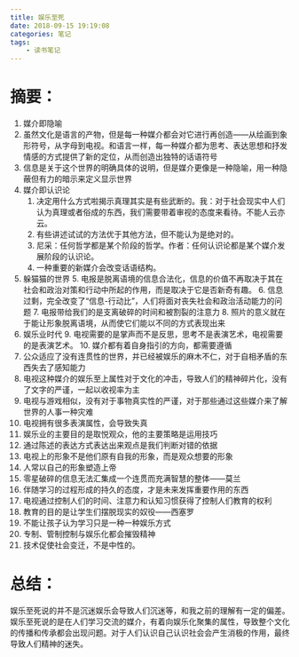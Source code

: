 ```yaml
---
title: 娱乐至死
date: 2018-09-15 19:19:08
categories: 笔记
tags: 
	- 读书笔记
---
```


# 摘要：
1. 媒介即隐喻
  1. 虽然文化是语言的产物，但是每一种媒介都会对它进行再创造——从绘画到象形符号，从字母到电视。和语言一样，每一种媒介都为思考、表达思想和抒发情感的方式提供了新的定位，从而创造出独特的话语符号
  2. 信息是关于这个世界的明确具体的说明，但是媒介更像是一种隐喻，用一种隐蔽但有力的暗示来定义显示世界
2. 媒介即认识论
	1. 决定用什么方式啦揭示真理其实是有些武断的。我：对于社会现实中人们认为真理或者俗成的东西，我们需要带着审视的态度来看待。不能人云亦云。
	2. 有些讲述试试的方法优于其他方法，但不能认为是绝对的。
	3. 尼采：任何哲学都是某个阶段的哲学。作者：任何认识论都是某个媒介发展阶段的认识论。
	4. 一种重要的新媒介会改变话语结构。
3. 躲猫猫的世界
	5. 电报是脱离语境的信息合法化，信息的价值不再取决于其在社会和政治对策和行动中所起的作用，而是取决于它是否新奇有趣。
	6. 信息过剩，完全改变了“信息-行动比”，人们将面对丧失社会和政治活动能力的问题
	7. 电报带给我们的是支离破碎的时间和被割裂的注意力
	8. 照片的意义就在于能让形象脱离语境，从而使它们能以不同的方式表现出来
4. 娱乐业时代
	9. 电视需要的是掌声而不是反思，思考不是表演艺术，电视需要的是表演艺术。
	10. 媒介都有着自身指引的方向，都需要遵循
5. 公众适应了没有连贯性的世界，并已经被娱乐的麻木不仁，对于自相矛盾的东西失去了感知能力
6. 电视这种媒介的娱乐至上属性对于文化的冲击，导致人们的精神碎片化，没有了文字的严谨，一起以收视率为主
7. 电视与游戏相似，没有对于事物真实性的严谨，对于那些通过这些媒介来了解世界的人事一种灾难
8. 电视拥有很多表演属性，会导致失真
9. 娱乐业的主要目的是取悦观众，他的主要策略是运用技巧
10. 通过陈述的表达方式表达出来观点是我们判断对错的依据
11. 电视上的形象不是他们原有自我的形象，而是观众想要的形象
12. 人常以自己的形象塑造上帝
13. 零星破碎的信息无法汇集成一个连贯而充满智慧的整体——莫兰
14. 伴随学习的过程形成的持久的态度，才是未来发挥重要作用的东西
15. 电视通过控制人们的时间、注意力和认知习惯获得了控制人们教育的权利
16. 教育的目的是让学生们摆脱现实的奴役——西塞罗
17. 不能让孩子认为学习只是一种一种娱乐方式
18. 专制、管制控制与娱乐化都会摧毁精神
19. 技术促使社会变迁，不是中性的。

# 总结：
  娱乐至死说的并不是沉迷娱乐会导致人们沉迷等，和我之前的理解有一定的偏差。娱乐至死说的是在人们学习交流的媒介，有着向娱乐化聚集的属性，导致整个文化的传播和传承都会出现问题。对于人们认识自己认识社会会产生消极的作用，最终导致人们精神的迷失。